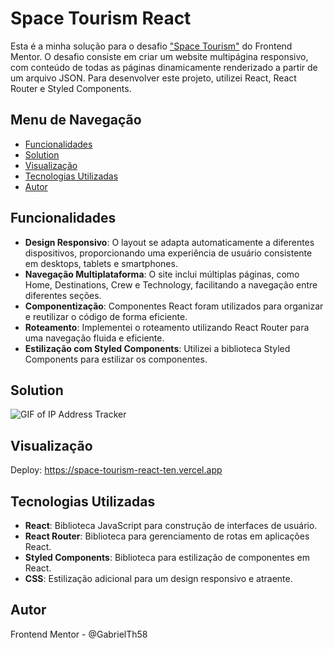 # Space Tourism React

Esta é a minha solução para o desafio ["Space Tourism"](https://www.frontendmentor.io/challenges/space-tourism-multipage-website-gRWj1URZ3) do Frontend Mentor. O desafio consiste em criar um website multipágina responsivo, com conteúdo de todas as páginas dinamicamente renderizado a partir de um arquivo JSON. Para desenvolver este projeto, utilizei React, React Router e Styled Components.

## Menu de Navegação

- [Funcionalidades](#funcionalidades)
- [Solution](#solution)
- [Visualização](#visualização)
- [Tecnologias Utilizadas](#tecnologias-utilizadas)
- [Autor](#autor)

## Funcionalidades
- **Design Responsivo**: O layout se adapta automaticamente a diferentes dispositivos, proporcionando uma experiência de usuário consistente em desktops, tablets e smartphones.
- **Navegação Multiplataforma**: O site inclui múltiplas páginas, como Home, Destinations, Crew e Technology, facilitando a navegação entre diferentes seções.
- **Componentização**: Componentes React foram utilizados para organizar e reutilizar o código de forma eficiente.
- **Roteamento**: Implementei o roteamento utilizando React Router para uma navegação fluida e eficiente.
- **Estilização com Styled Components**: Utilizei a biblioteca Styled Components para estilizar os componentes.

## Solution
![GIF of IP Address Tracker](./src/gif/Gif-Space-tourism.gif)

## Visualização
Deploy: https://space-tourism-react-ten.vercel.app

## Tecnologias Utilizadas
- **React**: Biblioteca JavaScript para construção de interfaces de usuário.
- **React Router**: Biblioteca para gerenciamento de rotas em aplicações React.
- **Styled Components**: Biblioteca para estilização de componentes em React.
- **CSS**: Estilização adicional para um design responsivo e atraente.

## Autor
Frontend Mentor - @GabrielTh58
